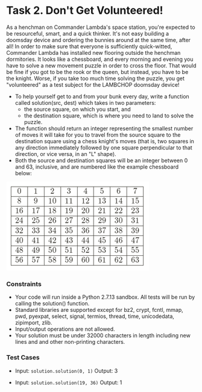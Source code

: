# Task 2. Don't Get Volunteered!

As a henchman on Commander Lambda's space station, you're expected to be resourceful, smart, and a quick thinker. It's not easy building a doomsday device and ordering the bunnies around at the same time, after all! In order to make sure that everyone is sufficiently quick-witted, Commander Lambda has installed new flooring outside the henchman dormitories. It looks like a chessboard, and every morning and evening you have to solve a new movement puzzle in order to cross the floor. That would be fine if you got to be the rook or the queen, but instead, you have to be the knight. Worse, if you take too much time solving the puzzle, you get "volunteered" as a test subject for the LAMBCHOP doomsday device!

- To help yourself get to and from your bunk every day, write a function called solution(src, dest) which takes in two parameters:
    - the source square, on which you start, and
    - the destination square, which is where you need to land to solve the puzzle.
- The function should return an integer representing the smallest number of moves it will take for you to travel from the source square to the destination square using a chess knight's moves (that is, two squares in any direction immediately followed by one square perpendicular to that direction, or vice versa, in an "L" shape).
- Both the source and destination squares will be an integer between 0 and 63, inclusive, and are numbered like the example chessboard below:

![table](table.png)

### Constraints 

- Your code will run inside a Python 2.7.13 sandbox. All tests will be run by calling the solution() function.
- Standard libraries are supported except for bz2, crypt, fcntl, mmap, pwd, pyexpat, select, signal, termios, thread, time, unicodedata, zipimport, zlib.
- Input/output operations are not allowed.
- Your solution must be under 32000 characters in length including new lines and and other non-printing characters.

### Test Cases

- Input: `solution.solution(0, 1)`
Output: 3

- Input: `solution.solution(19, 36)`
Output: 1